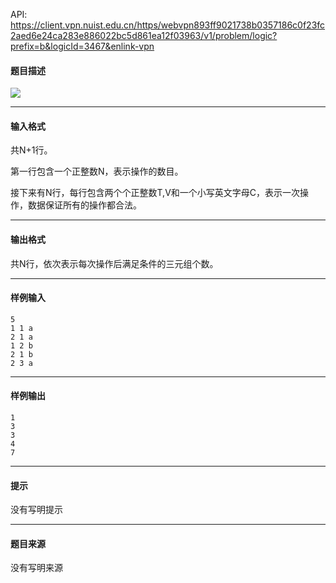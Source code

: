 API: https://client.vpn.nuist.edu.cn/https/webvpn893ff9021738b0357186c0f23fc2aed6e24ca283e886022bc5d861ea12f03963/v1/problem/logic?prefix=b&logicId=3467&enlink-vpn

#### 题目描述

![](../file/3467_0.jpg)

---

#### 输入格式

共N+1行。

第一行包含一个正整数N，表示操作的数目。

接下来有N行，每行包含两个个正整数T,V和一个小写英文字母C，表示一次操作，数据保证所有的操作都合法。

---

#### 输出格式

共N行，依次表示每次操作后满足条件的三元组个数。

---

#### 样例输入
```
5
1 1 a
2 1 a
1 2 b
2 1 b
2 3 a

```

---

#### 样例输出
```
1
3
3
4
7

```

---

#### 提示

没有写明提示

---

#### 题目来源

没有写明来源